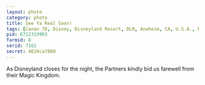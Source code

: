 ```yaml
---
layout: photo
category: photo
title: See Ya Real Soon!
tags: [Canon 7D, Disney, Disneyland Resort, DLR, Anaheim, CA, U.S.A., Partners, statue, Disneyland, night, Sleeping Beauty, castle, Walt Disney, Mickey Mouse, Canon, 7D]
pid: 6712319903
farmid: 8
serid: 7162
secret: 4639ca7060
---
```


As Disneyland closes for the night, the Partners kindly bid us farewell from their Magic Kingdom.
